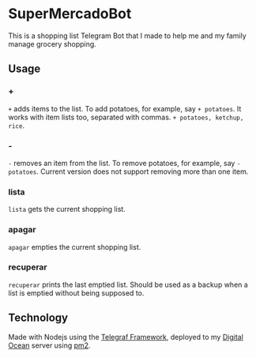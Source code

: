 # SuperMercadoBot

This is a shopping list Telegram Bot that I made to help me and my family manage grocery shopping.

## Usage

### +

`+` adds items to the list. To add potatoes, for example, say `+ potatoes`. It works with item lists too, separated with commas. `+ potatoes, ketchup, rice`.

### -

`-` removes an item from the list. To remove potatoes, for example, say `- potatoes`. Current version does not support removing more than one item.

### lista

`lista` gets the current shopping list. 

### apagar

`apagar` empties the current shopping list.

### recuperar

`recuperar` prints the last emptied list. Should be used as a backup when a list is emptied without being supposed to.

## Technology

Made with Nodejs using the [Telegraf Framework](https://github.com/telegraf/telegraf), deployed to my [Digital Ocean](https://www.digitalocean.com/) server using [pm2](https://pm2.keymetrics.io/).
